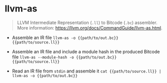 # llvm-as
> LLVM Intermediate Representation (`.ll`) to Bitcode (`.bc`) assembler.
> More information: <https://llvm.org/docs/CommandGuide/llvm-as.html>.

- Assemble an IR file
`llvm-as -o {{path/to/out.bc}} {{path/to/source.ll}}`

- Assemble an IR file and include a module hash in the produced Bitcode file
`llvm-as --module-hash -o {{path/to/out.bc}} {{path/to/source.ll}}`

- Read an IR file from `stdin` and assemble it
`cat {{path/to/source.ll}} | llvm-as -o {{path/to/out.bc}}`
